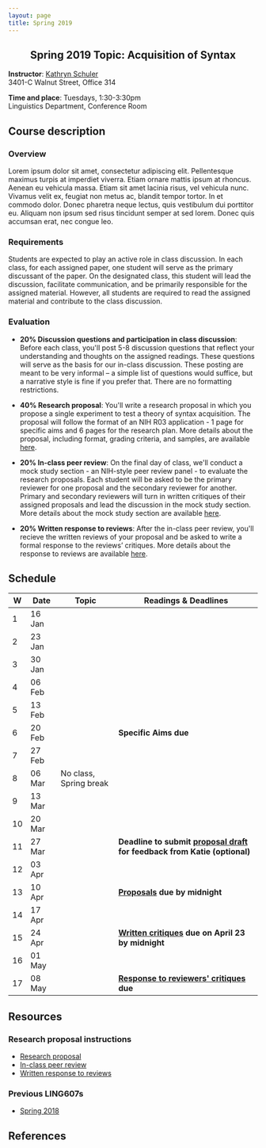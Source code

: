 ```yaml
---
layout: page
title: Spring 2019
---
```


<h2 align="center">Spring 2019 Topic: Acquisition of Syntax</h2>

**Instructor**: [Kathryn Schuler](http://kathrynschuler.com)  
3401-C Walnut Street, Office 314

**Time and place**: Tuesdays, 1:30-3:30pm   
Linguistics Department, Conference Room

## Course description

### Overview
Lorem ipsum dolor sit amet, consectetur adipiscing elit. Pellentesque maximus turpis at imperdiet viverra. Etiam ornare mattis ipsum at rhoncus. Aenean eu vehicula massa. Etiam sit amet lacinia risus, vel vehicula nunc. Vivamus velit ex, feugiat non metus ac, blandit tempor tortor. In et commodo dolor. Donec pharetra neque lectus, quis vestibulum dui porttitor eu. Aliquam non ipsum sed risus tincidunt semper at sed lorem. Donec quis accumsan erat, nec congue leo.

### Requirements
Students are expected to play an active role in class discussion. In each class, for each assigned paper, one student will serve as the primary discussant of the paper.  On the designated class, this student will lead the discussion, facilitate communication, and be primarily responsible for the assigned material.  However, all students are required to read the assigned material and contribute to the class discussion.

### Evaluation

* **20% Discussion questions and participation in class discussion**: Before each class, you'll post 5-8 discussion questions that reflect your understanding and thoughts on the assigned readings.  These questions will serve as the basis for our in-class discussion.  These posting are meant to be very informal – a simple list of questions would suffice, but a narrative style is fine if you prefer that.  There are no formatting restrictions.

* **40% Research proposal**: You'll write a research proposal in which you propose a single experiment to test a theory of syntax acquisition.  The proposal will follow the format of an NIH R03 application - 1 page for specific aims and 6 pages for the research plan.  More details about the proposal, including format, grading criteria, and samples, are available [here](spring2019/research-proposal).

* **20% In-class peer review**: On the final day of class, we'll conduct a mock study section - an NIH-style peer review panel - to evaluate the research proposals.   Each student will be asked to be the primary reviewer for one proposal and the secondary reviewer for another.  Primary and secondary reviewers will turn in written critiques of their assigned proposals and lead the discussion in the mock study section.  More details about the mock study section are available [here](spring2019/research-proposal#in-class-peer-review).


* **20% Written response to reviews**: After the in-class peer review, you'll recieve the written reviews of your proposal and  be asked to write a formal response to the reviews’ critiques. More details about the response to reviews are available [here](spring2019/research-proposal#written-response-to-reviews).

## Schedule

W | Date | Topic | Readings & **Deadlines**
--- | --- | --- | ---
1 | 16 Jan |  |
2 | 23 Jan |  |
3 | 30 Jan |  | 
4 | 06 Feb |  |
5 | 13 Feb |  |
6 | 20 Feb |  | **Specific Aims due**
7 | 27 Feb |  |
8 | 06 Mar | No class, Spring break |
9 | 13 Mar |  |
10 | 20 Mar |  |
11 | 27 Mar |  | **Deadline to submit [proposal draft](spring2018/research-proposal.html) for feedback from Katie (optional)**
12 | 03 Apr |  |
13 | 10 Apr |  | **[Proposals](spring2018/research-proposal.html) due by midnight**
14 | 17 Apr |  |
15 | 24 Apr |  | **[Written critiques](spring2018/research-proposal.html#in-class-peer-review) due on April 23 by midnight**
16 | 01 May |  |
17 | 08 May |  | **[Response to reviewers' critiques](spring2018/research-proposal.html#written-response-to-reviews) due**

## Resources

### Research proposal instructions

* [Research proposal](spring2019/research-proposal.html)
* [In-class peer review](spring2019/research-proposal.html#in-class-peer-review)
* [Written response to reviews](spring2019/research-proposal.html#written-response-to-reviews)

### Previous LING607s

* [Spring 2018](https://docs.google.com/document/d/1lMNIWQpSMLSOWaGZtx0e11BpTDLiNQ-aHwmNuEhFw-4/edit?usp=sharing)

## References
